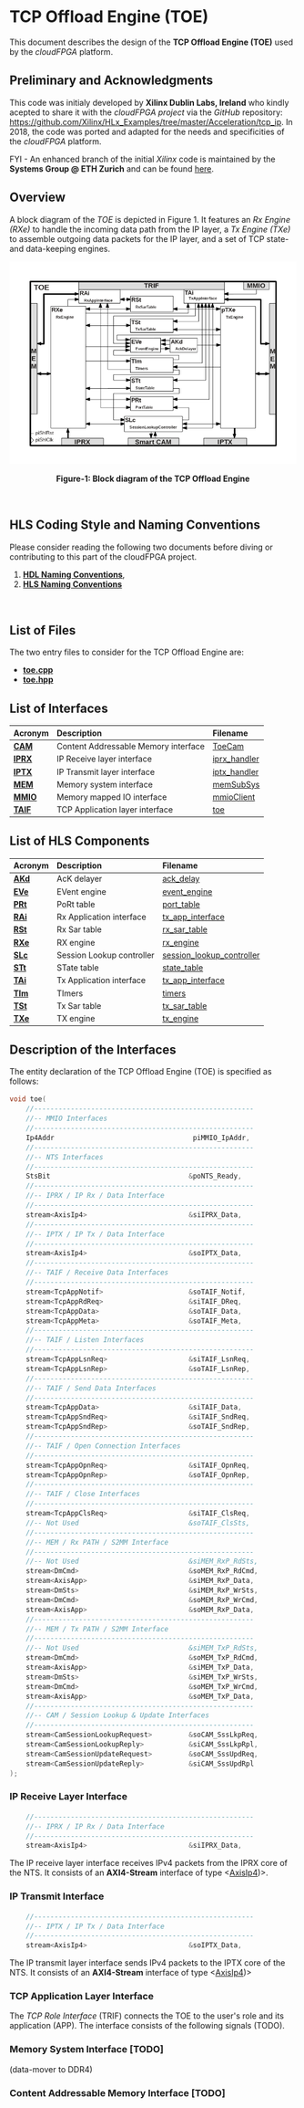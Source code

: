 # TCP Offload Engine (TOE)
This document describes the design of the **TCP Offload Engine (TOE)** used by the *cloudFPGA* platform.

## Preliminary and Acknowledgments
This code was initialy developed by **Xilinx Dublin Labs, Ireland** who kindly acepted to share it with the *cloudFPGA project* via the *GitHub* repository: https://github.com/Xilinx/HLx_Examples/tree/master/Acceleration/tcp_ip. In 2018, the code was ported and adapted for the needs and specificities of the *cloudFPGA* platform.

FYI - An enhanced branch of the initial *Xilinx* code is maintained by the **Systems Group @ ETH Zurich** and can be found [here](https://github.com/fpgasystems/fpga-network-stack).    

## Overview
A block diagram of the *TOE* is depicted in Figure 1. It features an *Rx Engine (RXe)* to handle the incoming data path from the IP layer, a *Tx Engine (TXe)* to assemble outgoing data packets for the IP layer, and a set of TCP state- and data-keeping engines.


![Block diagram of the TOE](./images/Fig-TOE-Structure.bmp#center)
<p align="center"><b>Figure-1: Block diagram of the TCP Offload Engine</b></p>
<br>

## HLS Coding Style and Naming Conventions
Please consider reading the following two documents before diving or contributing to this part of the cloudFPGA project.
  1) [**HDL Naming Conventions**](../hdl-naming-conventions.md), 
  2) [**HLS Naming Conventions**](./hls-naming-conventions.md)
<br>

## List of Files
The two entry files to consider for the TCP Offload Engine are:
  * [**toe.cpp**](../../cFDK/SRA/LIB/SHELL/LIB/hls/NTS/toe/src/toe.cpp)
  * [**toe.hpp**](../../cFDK/SRA/LIB/SHELL/LIB/hls/NTS/toe/src/toe.hpp)


## List of Interfaces

| Acronym                                           | Description                                 | Filename
|:--------------------------------------------------|:--------------------------------------------|:--------------
| **[CAM](#content-addressable-memory-interface)**  | Content Addressable Memory interface        | [ToeCam](../../cFDK/SRA/LIB/SHELL/LIB/hdl/nts/ToeCam/ToeCam.v)
| **[IPRX](#ip-receive-layer-interface)**           | IP Receive layer interface                  | [iprx_handler](../../cFDK/SRA/LIB/SHELL/LIB/hls/NTS/iprx_handler/src/iprx_handler.hpp)
| **[IPTX](#ip-transmit-layer-interface)**          | IP Transmit layer interface                 | [iptx_handler](../../cFDK/SRA/LIB/SHELL/LIB/hls/NTS/iptx_handler/src/iptx_handler.hpp)
| **[MEM](#memory-system-interface)**               | Memory system interface                     | [memSubSys](../../cFDK/SRA/LIB/SHELL/LIB/hdl/mem/memSubSys.v)
| **[MMIO](#memory-mapped-io-interface)**           | Memory mapped IO interface                  | [mmioClient](../../cFDK/SRA/LIB/SHELL/LIB/hdl/mmio/mmioClient_A8_D8.v)
| **[TAIF](#tcp-application-layer-interface)**      | TCP Application layer interface             | [toe](../../cFDK/SRA/LIB/SHELL/LIB/hls/NTS/toe/src/toe.hpp)

## List of HLS Components

| Acronym                   | Description                | Filename
|:--------------------------|:---------------------------|:--------------
| **[AKd](./AKd.md)**       | AcK delayer                | [ack_delay](       ../../cFDK/SRA/LIB/SHELL/LIB/hls/NTS/toe/src/ack_delay/ack_delay.cpp)
| **[EVe](./EVe.md)**       | EVent engine               | [event_engine](    ../../cFDK/SRA/LIB/SHELL/LIB/hls/NTS/toe/src/event_engine/event_engine.cpp)
| **[PRt](./PRt.md)**       | PoRt table                 | [port_table](      ../../cFDK/SRA/LIB/SHELL/LIB/hls/NTS/toe/src/port_table/port_table.cpp)
| **[RAi](./RAi.md)**       | Rx Application interface   | [tx_app_interface](../../cFDK/SRA/LIB/SHELL/LIB/hls/NTS/toe/src/rx_app_interface/rx_app_interface.cpp)
| **[RSt](./RSt.md)**       | Rx Sar table               | [rx_sar_table](    ../../cFDK/SRA/LIB/SHELL/LIB/hls/NTS/toe/src/rx_sar_table/rx_sar_table.cpp)
| **[RXe](./RXe.md)**       | RX engine                  | [rx_engine](       ../../cFDK/SRA/LIB/SHELL/LIB/hls/NTS/toe/src/rx_engine/src/rx_engine.cpp)
| **[SLc](./SLc.md)**       | Session Lookup controller  | [session_lookup_controller](../../cFDK/SRA/LIB/SHELL/LIB/hls/NTS/toe/src/session_lookup_controller/session_lookup_controller.cpp)
| **[STt](./STt.md)**       | STate table                | [state_table](     ../../cFDK/SRA/LIB/SHELL/LIB/hls/NTS/toe/src/state_table/state_table.cpp)
| **[TAi](./TAi.md)**       | Tx Application interface   | [tx_app_interface](../../cFDK/SRA/LIB/SHELL/LIB/hls/NTS/toe/src/tx_app_interface/tx_app_interface.cpp)
| **[TIm](./TIm.md)**       | TImers                     | [timers](          ../../cFDK/SRA/LIB/SHELL/LIB/hls/NTS/toe/src/timers/timers.cpp)
| **[TSt](./TSt.md)**       | Tx Sar table               | [tx_sar_table](    ../../cFDK/SRA/LIB/SHELL/LIB/hls/NTS/toe/src/tx_sar_table/tx_sar_table.cpp)
| **[TXe](./TXe.md)**       | TX engine                  | [tx_engine](       ../../cFDK/SRA/LIB/SHELL/LIB/hls/NTS/toe/src/tx_engine/src/tx_engine.cpp)

## Description of the Interfaces
The entity declaration of the TCP Offload Engine (TOE) is specified as follows:
```C
void toe(
    //------------------------------------------------------
    //-- MMIO Interfaces
    //------------------------------------------------------
    Ip4Addr                                  piMMIO_IpAddr,
    //------------------------------------------------------
    //-- NTS Interfaces
    //------------------------------------------------------
    StsBit                                  &poNTS_Ready,
    //------------------------------------------------------
    //-- IPRX / IP Rx / Data Interface
    //------------------------------------------------------
    stream<AxisIp4>                         &siIPRX_Data,
    //------------------------------------------------------
    //-- IPTX / IP Tx / Data Interface
    //------------------------------------------------------
    stream<AxisIp4>                         &soIPTX_Data,
    //------------------------------------------------------
    //-- TAIF / Receive Data Interfaces
    //------------------------------------------------------
    stream<TcpAppNotif>                     &soTAIF_Notif,
    stream<TcpAppRdReq>                     &siTAIF_DReq,
    stream<TcpAppData>                      &soTAIF_Data,
    stream<TcpAppMeta>                      &soTAIF_Meta,
    //------------------------------------------------------
    //-- TAIF / Listen Interfaces
    //------------------------------------------------------
    stream<TcpAppLsnReq>                    &siTAIF_LsnReq,
    stream<TcpAppLsnRep>                    &soTAIF_LsnRep,
    //------------------------------------------------------
    //-- TAIF / Send Data Interfaces
    //------------------------------------------------------
    stream<TcpAppData>                      &siTAIF_Data,
    stream<TcpAppSndReq>                    &siTAIF_SndReq,
    stream<TcpAppSndRep>                    &soTAIF_SndRep,
    //------------------------------------------------------
    //-- TAIF / Open Connection Interfaces
    //------------------------------------------------------
    stream<TcpAppOpnReq>                    &siTAIF_OpnReq,
    stream<TcpAppOpnRep>                    &soTAIF_OpnRep,
    //------------------------------------------------------
    //-- TAIF / Close Interfaces
    //------------------------------------------------------
    stream<TcpAppClsReq>                    &siTAIF_ClsReq,
    //-- Not Used                           &soTAIF_ClsSts,
    //------------------------------------------------------
    //-- MEM / Rx PATH / S2MM Interface
    //------------------------------------------------------
    //-- Not Used                           &siMEM_RxP_RdSts,
    stream<DmCmd>                           &soMEM_RxP_RdCmd,
    stream<AxisApp>                         &siMEM_RxP_Data,
    stream<DmSts>                           &siMEM_RxP_WrSts,
    stream<DmCmd>                           &soMEM_RxP_WrCmd,
    stream<AxisApp>                         &soMEM_RxP_Data,
    //------------------------------------------------------
    //-- MEM / Tx PATH / S2MM Interface
    //------------------------------------------------------
    //-- Not Used                           &siMEM_TxP_RdSts,
    stream<DmCmd>                           &soMEM_TxP_RdCmd,
    stream<AxisApp>                         &siMEM_TxP_Data,
    stream<DmSts>                           &siMEM_TxP_WrSts,
    stream<DmCmd>                           &soMEM_TxP_WrCmd,
    stream<AxisApp>                         &soMEM_TxP_Data,
    //------------------------------------------------------
    //-- CAM / Session Lookup & Update Interfaces
    //------------------------------------------------------
    stream<CamSessionLookupRequest>         &soCAM_SssLkpReq,
    stream<CamSessionLookupReply>           &siCAM_SssLkpRpl,
    stream<CamSessionUpdateRequest>         &soCAM_SssUpdReq,
    stream<CamSessionUpdateReply>           &siCAM_SssUpdRpl
);
``` 


### IP Receive Layer Interface
```C
    //------------------------------------------------------
    //-- IPRX / IP Rx / Data Interface
    //------------------------------------------------------
    stream<AxisIp4>                         &siIPRX_Data,
```
The IP receive layer interface receives IPv4 packets from the IPRX core of the NTS. 
It consists of an **AXI4-Stream** interface of type \<[AxisIp4](../../cFDK/SRA/LIB/SHELL/LIB/hls/NTS/AxisIp4.hpp))\>.

### IP Transmit Interface
```C
    //------------------------------------------------------
    //-- IPTX / IP Tx / Data Interface
    //------------------------------------------------------
    stream<AxisIp4>                         &soIPTX_Data,
```
The IP transmit layer interface sends IPv4 packets to the IPTX core of the NTS. 
It consists of an **AXI4-Stream** interface of type \<[AxisIp4](../../cFDK/SRA/LIB/SHELL/LIB/hls/NTS/AxisIp4.hpp))\>

### TCP Application Layer Interface
The _TCP Role Interface_ (TRIF) connects the TOE to the user's role and its application (APP).
The interface consists of the following signals (TODO).  



### Memory System Interface  [TODO]
(data-mover to DDR4) 

### Content Addressable Memory Interface  [TODO]


